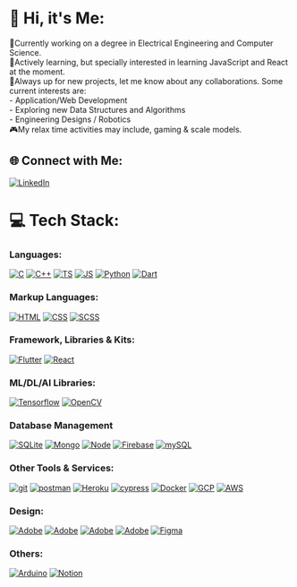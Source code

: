 # 👋 Hi, it's Me:
🔭Currently working on a degree in Electrical Engineering and Computer Science.<br>📖Actively learning, but specially interested in learning JavaScript and React at the moment.<br>👯Always up for new projects, let me know about any collaborations. Some current interests are:<br> - Application/Web Development<br> - Exploring new Data Structures and Algorithms<br> - Engineering Designs / Robotics<br>🎮My relax time activities may include, gaming & scale models.


## 🌐 Connect with Me:
[![LinkedIn](https://skillicons.dev/icons?i=linkedin)](https://linkedin.com/in/achita-chitraphan)

# 💻 Tech Stack:
### Languages:
[![C](https://skillicons.dev/icons?i=c)](https://www.gnu.org/software/gnu-c-manual/gnu-c-manual.html) [![C++](https://skillicons.dev/icons?i=cpp)](https://cplusplus.com/doc/tutorial/) [![TS](https://skillicons.dev/icons?i=ts)](https://www.typescriptlang.org/) [![JS](https://skillicons.dev/icons?i=js)]() [![Python](https://skillicons.dev/icons?i=python)](https://www.python.org/) [![Dart](https://skillicons.dev/icons?i=dart)](https://dart.dev/)
### Markup Languages:
[![HTML](https://skillicons.dev/icons?i=html)](https://www.w3.org/) [![CSS](https://skillicons.dev/icons?i=css)](https://www.w3.org/) [![SCSS](https://skillicons.dev/icons?i=sass)](https://sass-lang.com/)
### Framework, Libraries & Kits:
[![Flutter](https://skillicons.dev/icons?i=flutter)](https://flutter.dev/) [![React](https://skillicons.dev/icons?i=react)](https://react.dev/) 
### ML/DL/AI Libraries:
[![Tensorflow](https://skillicons.dev/icons?i=tensorflow)](https://www.tensorflow.org/) [![OpenCV](https://skillicons.dev/icons?i=opencv)](https://opencv.org/)
### Database Management
[![SQLite](https://skillicons.dev/icons?i=sqlite)](https://www.sqlite.org/) [![Mongo](https://skillicons.dev/icons?i=mongodb)](https://www.mongodb.com/) [![Node](https://skillicons.dev/icons?i=nodejs)](https://nodejs.org/en) [![Firebase](https://skillicons.dev/icons?i=firebase)](https://firebase.google.com/) [![mySQL](https://skillicons.dev/icons?i=mysql)](https://www.mysql.com/)
### Other Tools & Services:
[![git](https://skillicons.dev/icons?i=git)](https://git-scm.com/) [![postman](https://skillicons.dev/icons?i=postman)](https://www.postman.com/) [![Heroku](https://skillicons.dev/icons?i=heroku)](https://www.heroku.com/) [![cypress](https://skillicons.dev/icons?i=cypress&theme=light)](https://www.cypress.io/) [![Docker](https://skillicons.dev/icons?i=docker)](https://www.docker.com/) [![GCP](https://skillicons.dev/icons?i=gcp)](https://cloud.google.com/) [![AWS](https://skillicons.dev/icons?i=aws)](https://aws.amazon.com/)
### Design:
[![Adobe](https://skillicons.dev/icons?i=ai)](https://www.adobe.com/) [![Adobe](https://skillicons.dev/icons?i=ps)](https://www.adobe.com/) [![Adobe](https://skillicons.dev/icons?i=pr)](https://www.adobe.com/) [![Adobe](https://skillicons.dev/icons?i=xd)](https://www.adobe.com/) [![Figma](https://skillicons.dev/icons?i=figma)](https://www.figma.com/)
### Others:
[![Arduino](https://skillicons.dev/icons?i=arduino)](https://www.arduino.cc/) [![Notion](https://skillicons.dev/icons?i=notion)](https://www.notion.so/)
